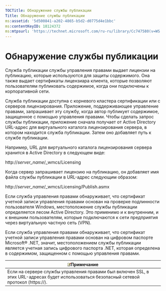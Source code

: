 ```yaml
---
TOCTitle: Обнаружение службы публикации
Title: Обнаружение службы публикации
ms:assetid: '5d500841-a202-4865-b5d2-d0775d4e1bbc'
ms:contentKeyID: 18124372
ms:mtpsurl: 'https://technet.microsoft.com/ru-ru/library/Cc747580(v=WS.10)'
---
```


Обнаружение службы публикации
=============================

Служба публикации службы управления правами выдает лицензии на публикацию, которые используются для защиты содержимого. Она также выдает сертификаты лицензиара клиента, которые позволяют пользователям публиковать содержимое, когда они подключены к корпоративной сети.

Служба публикации доступна с корневого кластера сертификации или с серверов лицензирования. Приложение, поддерживающее управление правами, запрашивает эту службу, когда автор публикует содержимое, защищенное с помощью управления правами. Чтобы сделать запрос службы публикации, приложение сначала получает от Active Directory URL-адрес для виртуального каталога лицензирования сервера, в котором находится служба публикации. Затем оно добавляет путь к службе публикации.

Например, URL для виртуального каталога лицензирования сервера хранится в Active Directory в следующем виде:

http://*server\_name*/\_wmcs/Licensing

Когда сервер запрашивает лицензию на публикацию, он добавляет имя файла службы публикации в URL-адрес следующим образом:

http://*server\_name*/\_wmcs/Licensing/Publish.asmx

Если служба управления правами обнаруживает, что сертификат учетной записи управления правами основан на проверке подлинности пользователя Windows, местоположение службы публикации определяется лесом Active Directory. Это применимо и к внутренним, и к внешним пользователям, которые подключаются к сети предприятия через виртуальную частную сеть (VPN).

Если служба управления правами обнаруживает, что сертификат учетной записи управления правами основан на цифровом паспорте Microsoft® .NET, значит, местоположением службы публикации является учетная запись цифрового паспорта .NET, которая определена в содержимом, защищенном с помощью управления правами.

| ![](/security-updates/images/Cc747580.note(WS.10).gif)Примечание                                                                |
|--------------------------------------------------------------------------------------------------------------------------------------------|
| Если на сервере службы управления правами был включен SSL, в этих URL-адресах будет использоваться безопасный сетевой протокол (https://). |
